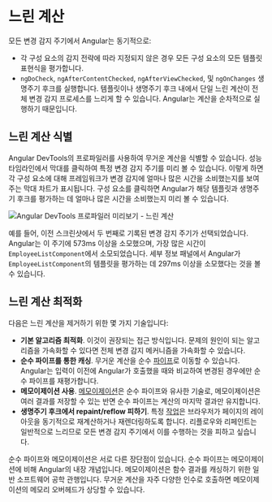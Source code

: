# 느린 계산

모든 변경 감지 주기에서 Angular는 동기적으로:

* 각 구성 요소의 감지 전략에 따라 지정되지 않은 경우 모든 구성 요소의 모든 템플릿 표현식을 평가합니다.
* `ngDoCheck`, `ngAfterContentChecked`, `ngAfterViewChecked`, 및 `ngOnChanges` 생명주기 후크를 실행합니다. 템플릿이나 생명주기 후크 내에서 단일 느린 계산이 전체 변경 감지 프로세스를 느리게 할 수 있습니다. Angular는 계산을 순차적으로 실행하기 때문입니다.

## 느린 계산 식별

Angular DevTools의 프로파일러를 사용하여 무거운 계산을 식별할 수 있습니다. 성능 타임라인에서 막대를 클릭하여 특정 변경 감지 주기를 미리 볼 수 있습니다. 이렇게 하면 각 구성 요소에 대해 프레임워크가 변경 감지에 얼마나 많은 시간을 소비했는지를 보여주는 막대 차트가 표시됩니다. 구성 요소를 클릭하면 Angular가 해당 템플릿과 생명주기 후크를 평가하는 데 얼마나 많은 시간을 소비했는지 미리 볼 수 있습니다.

<img alt="Angular DevTools 프로파일러 미리보기 - 느린 계산" src="assets/images/best-practices/runtime-performance/slow-computations.png">

예를 들어, 이전 스크린샷에서 두 번째로 기록된 변경 감지 주기가 선택되었습니다. Angular는 이 주기에 573ms 이상을 소모했으며, 가장 많은 시간이 `EmployeeListComponent`에서 소모되었습니다. 세부 정보 패널에서 Angular가 `EmployeeListComponent`의 템플릿을 평가하는 데 297ms 이상을 소모했다는 것을 볼 수 있습니다.

## 느린 계산 최적화

다음은 느린 계산을 제거하기 위한 몇 가지 기술입니다:

* **기본 알고리즘 최적화**. 이것이 권장되는 접근 방식입니다. 문제의 원인이 되는 알고리즘을 가속화할 수 있다면 전체 변경 감지 메커니즘을 가속화할 수 있습니다.
* **순수 파이프를 통한 캐싱**. 무거운 계산을 순수 [파이프](guide/pipes)로 이동할 수 있습니다. Angular는 입력이 이전에 Angular가 호출했을 때와 비교하여 변경된 경우에만 순수 파이프를 재평가합니다.
* **메모이제이션 사용**. [메모이제이션](https://en.wikipedia.org/wiki/Memoization)은 순수 파이프와 유사한 기술로, 메모이제이션은 여러 결과를 저장할 수 있는 반면 순수 파이프는 계산의 마지막 결과만 유지합니다.
* **생명주기 후크에서 repaint/reflow 피하기**. 특정 [작업](https://web.dev/avoid-large-complex-layouts-and-layout-thrashing/)은 브라우저가 페이지의 레이아웃을 동기적으로 재계산하거나 재렌더링하도록 합니다. 리플로우와 리페인트는 일반적으로 느리므로 모든 변경 감지 주기에서 이를 수행하는 것을 피하고 싶습니다.

순수 파이프와 메모이제이션은 서로 다른 장단점이 있습니다. 순수 파이프는 메모이제이션에 비해 Angular의 내장 개념입니다. 메모이제이션은 함수 결과를 캐싱하기 위한 일반 소프트웨어 공학 관행입니다. 무거운 계산을 자주 다양한 인수로 호출하면 메모이제이션의 메모리 오버헤드가 상당할 수 있습니다.